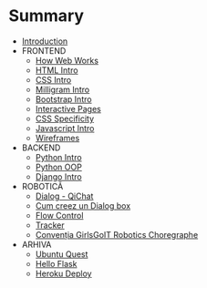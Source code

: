 # Summary

* [Introduction](README.md)
* FRONTEND
  * [How Web Works](/frontend/01-how-web-works.md)
  * [HTML Intro](/frontend/02-html-intro.md)
  * [CSS Intro](/frontend/03-css-intro.md)
  * [Milligram Intro](/frontend/04-milligram-intro.md)
  * [Bootstrap Intro](/frontend/05-bootstrap-intro.md)
  * [Interactive Pages](/frontend/x01-interactive.md)
  * [CSS Specificity](/frontend/x02-css-specificity.md)
  * [Javascript Intro](/frontend/x03-js-intro.md)
  * [Wireframes](/frontend/xx01-wireframes.md)
* BACKEND
  * [Python Intro](/backend/01-python-intro.md)
  * [Python OOP](/backend/02-python-oop.md)
  * [Django Intro](/backend/03-django-intro.md)
* ROBOTICĂ
  * [Dialog - QiChat](/robotics/dialog.md)
  * [Cum creez un Dialog box](/robotics/dialog-box-how-to-create.md)
  * [Flow Control](/robotics/flow-control.md)
  * [Tracker](/robotics/tracker.md)
  * [Convenția GirlsGoIT Robotics Choregraphe](/robotics/convention.md)
* ARHIVA
  * [Ubuntu Quest](/archive/os-ubuntu-quest.md)
  * [Hello Flask](/archive/f-hello-flask.md)
  * [Heroku Deploy](/archive/dpl-heroku-deploy.md)

